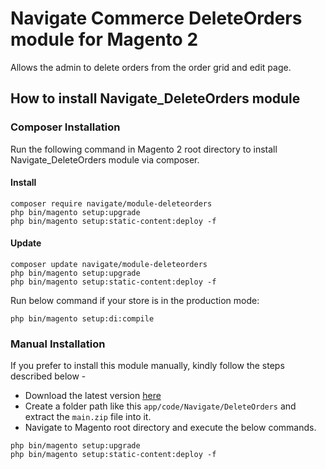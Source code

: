 # Navigate Commerce DeleteOrders module for Magento 2
Allows the admin to delete orders from the order grid and edit page.

## How to install Navigate_DeleteOrders module

### Composer Installation

Run the following command in Magento 2 root directory to install Navigate_DeleteOrders module via composer.

#### Install

```
composer require navigate/module-deleteorders
php bin/magento setup:upgrade
php bin/magento setup:static-content:deploy -f
```

#### Update

```
composer update navigate/module-deleteorders
php bin/magento setup:upgrade
php bin/magento setup:static-content:deploy -f
```

Run below command if your store is in the production mode:

```
php bin/magento setup:di:compile
```

### Manual Installation

If you prefer to install this module manually, kindly follow the steps described below - 

- Download the latest version [here](https://github.com/navigatecommerce/magento-2-delete-orders/archive/refs/heads/main.zip) 
- Create a folder path like this `app/code/Navigate/DeleteOrders` and extract the `main.zip` file into it.
- Navigate to Magento root directory and execute the below commands.

```
php bin/magento setup:upgrade
php bin/magento setup:static-content:deploy -f
```
